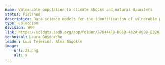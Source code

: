 ```yaml
---
name: Vulnerable population to climate shocks and natural disasters
status: Finished
description: Data science models for the identification of vulnerable populations exposed to climate clashes and natural disasters (CCDNS) (inccedes, droughts, floods, hurricanes) developer by Prosperia.ia RG-T3791-P003
type: Coleccion
division: SPH
link: https://scldata.iadb.org/app/folder/57044AF8-D05D-432A-A0B8-E32A3C269B90
technical: Laura Goyeneche
leader: Luis Tejerina, Alex Bagolle
image: 
    url: 28.png
    alt: x
---
```

    